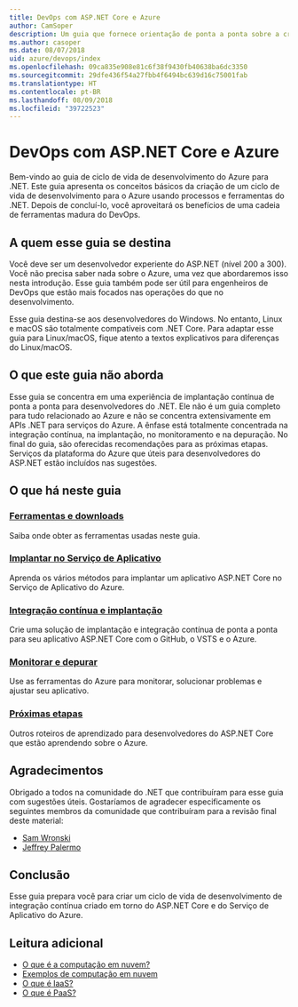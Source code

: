 ```yaml
---
title: DevOps com ASP.NET Core e Azure
author: CamSoper
description: Um guia que fornece orientação de ponta a ponta sobre a criação de um pipeline de DevOps para um aplicativo ASP.NET Core hospedado no Azure.
ms.author: casoper
ms.date: 08/07/2018
uid: azure/devops/index
ms.openlocfilehash: 09ca835e908e81c6f38f9430fb40638ba6dc3350
ms.sourcegitcommit: 29dfe436f54a27fbb4f6494bc639d16c75001fab
ms.translationtype: HT
ms.contentlocale: pt-BR
ms.lasthandoff: 08/09/2018
ms.locfileid: "39722523"
---
```

# <a name="devops-with-aspnet-core-and-azure"></a>DevOps com ASP.NET Core e Azure

Bem-vindo ao guia de ciclo de vida de desenvolvimento do Azure para .NET. Este guia apresenta os conceitos básicos da criação de um ciclo de vida de desenvolvimento para o Azure usando processos e ferramentas do .NET. Depois de concluí-lo, você aproveitará os benefícios de uma cadeia de ferramentas madura do DevOps.

## <a name="who-this-guide-is-for"></a>A quem esse guia se destina

Você deve ser um desenvolvedor experiente do ASP.NET (nível 200 a 300). Você não precisa saber nada sobre o Azure, uma vez que abordaremos isso nesta introdução. Esse guia também pode ser útil para engenheiros de DevOps que estão mais focados nas operações do que no desenvolvimento.

Esse guia destina-se aos desenvolvedores do Windows. No entanto, Linux e macOS são totalmente compatíveis com .NET Core. Para adaptar esse guia para Linux/macOS, fique atento a textos explicativos para diferenças do Linux/macOS.

## <a name="what-this-guide-doesnt-cover"></a>O que este guia não aborda

Esse guia se concentra em uma experiência de implantação contínua de ponta a ponta para desenvolvedores do .NET. Ele não é um guia completo para tudo relacionado ao Azure e não se concentra extensivamente em APIs .NET para serviços do Azure. A ênfase está totalmente concentrada na integração contínua, na implantação, no monitoramento e na depuração. No final do guia, são oferecidas recomendações para as próximas etapas. Serviços da plataforma do Azure que úteis para desenvolvedores do ASP.NET estão incluídos nas sugestões.

## <a name="whats-in-this-guide"></a>O que há neste guia

### <a name="tools-and-downloadsxrefazuredevopstools-and-downloads"></a>[Ferramentas e downloads](xref:azure/devops/tools-and-downloads)

Saiba onde obter as ferramentas usadas neste guia.

### <a name="deploy-to-app-servicexrefazuredevopsdeploy-to-app-service"></a>[Implantar no Serviço de Aplicativo](xref:azure/devops/deploy-to-app-service)

Aprenda os vários métodos para implantar um aplicativo ASP.NET Core no Serviço de Aplicativo do Azure.

### <a name="continuous-integration-and-deploymentxrefazuredevopscicd"></a>[Integração contínua e implantação](xref:azure/devops/cicd)

Crie uma solução de implantação e integração contínua de ponta a ponta para seu aplicativo ASP.NET Core com o GitHub, o VSTS e o Azure.

### <a name="monitor-and-debugxrefazuredevopsmonitor"></a>[Monitorar e depurar](xref:azure/devops/monitor)

Use as ferramentas do Azure para monitorar, solucionar problemas e ajustar seu aplicativo.

### <a name="next-stepsxrefazuredevopsnext-steps"></a>[Próximas etapas](xref:azure/devops/next-steps)

Outros roteiros de aprendizado para desenvolvedores do ASP.NET Core que estão aprendendo sobre o Azure.

## <a name="acknowledgments"></a>Agradecimentos

Obrigado a todos na comunidade do .NET que contribuíram para esse guia com sugestões úteis. Gostaríamos de agradecer especificamente os seguintes membros da comunidade que contribuíram para a revisão final deste material:

* [Sam Wronski](https://www.youtube.com/c/worldofzerodevelopment)
* [Jeffrey Palermo](https://twitter.com/jeffreypalermo)

## <a name="conclusion"></a>Conclusão

Esse guia prepara você para criar um ciclo de vida de desenvolvimento de integração contínua criado em torno do ASP.NET Core e do Serviço de Aplicativo do Azure.

## <a name="additional-reading"></a>Leitura adicional

* [O que é a computação em nuvem?](https://azure.microsoft.com/overview/what-is-cloud-computing/)
* [Exemplos de computação em nuvem](https://azure.microsoft.com/overview/examples-of-cloud-computing/)
* [O que é IaaS?](https://azure.microsoft.com/overview/what-is-iaas/)
* [O que é PaaS?](https://azure.microsoft.com/overview/what-is-paas/)
